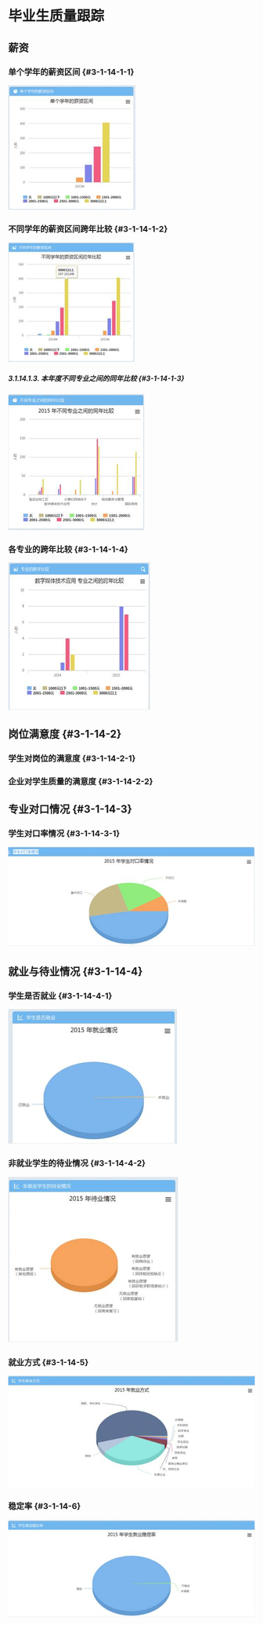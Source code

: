# 毕业生质量跟踪

##  薪资  
 

###  单个学年的薪资区间 {#3-1-14-1-1}

![](/assets/image066.jpg)

###  不同学年的薪资区间跨年比较 {#3-1-14-1-2}

![](/assets/image067.jpg)

##### 3.1.14.1.3.    本年度不同专业之间的同年比较 {#3-1-14-1-3}

![](/assets/image068.jpg)

###  各专业的跨年比较 {#3-1-14-1-4}

![](/assets/image069.jpg)

##  岗位满意度 {#3-1-14-2}

###  学生对岗位的满意度 {#3-1-14-2-1}

###  企业对学生质量的满意度 {#3-1-14-2-2}

##   专业对口情况 {#3-1-14-3}

###   学生对口率情况 {#3-1-14-3-1}

![](/assets/image070.jpg)

##   就业与待业情况 {#3-1-14-4}

###   学生是否就业 {#3-1-14-4-1}

![](/assets/image071.jpg)

###  非就业学生的待业情况 {#3-1-14-4-2}

![](/assets/image072.jpg)

###    就业方式 {#3-1-14-5}

![](/assets/image073.jpg)

###    稳定率 {#3-1-14-6}

![](/assets/image074.jpg)